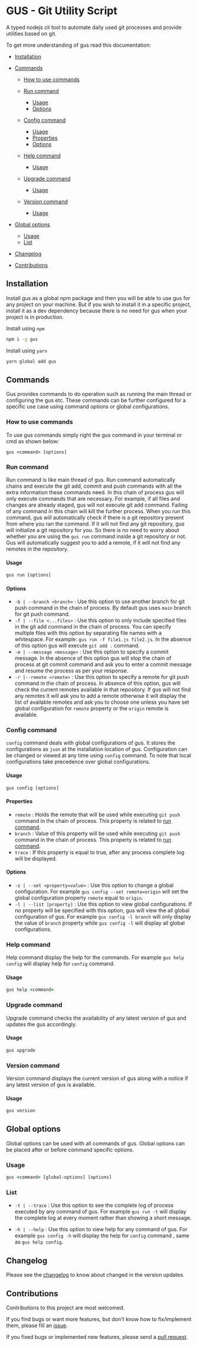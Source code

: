 # GUS - Git Utility Script

A typed nodejs cli tool to automate daily used git processes and provide utilities based on git.

To get more understanding of gus read this documentation:

- [Installation](#installation)
- [Commands](#commands)

  - [How to use commands](#how-to-use-commands)
  - [Run command](#run-command)
    - [Usage](#usage)
    - [Options](#options)
  - [Config command](#config-command)
    - [Usage](#usage)
    - [Properties](#properties)
    - [Options](#options)
  - [Help command](#help-command)
    - [Usage](#usage)
  - [Upgrade command](#upgrade-command)

    - [Usage](#usage)

  - [Version command](#version-command)
    - [Usage](#usage)

- [Global options](#global-option)
  - [Usage](#usage)
  - [List](#list)
- [Changelog](#changelog)
- [Contributions](#contribution)

## Installation

Install gus as a global npm package and then you will be able to use gus for any project on your machine. But if you wish to install it in a specific project, install it as a dev dependency because there is no need for gus when your project is in production.

Install using `npm`

```cmd
npm i -g gus
```

Install using `yarn`

```cmd
yarn global add gus
```

## Commands

Gus provides commands to do operation such as running the main thread or configuring the gus etc. These commands can be further configured for a specific use case using command options or global configurations.

### How to use commands

To use gus commands simply right the gus command in your terminal or cmd as shown below:

```terminal
gus <command> [options]
```

### Run command

Run command is like main thread of gus. Run command automatically chains and execute the git add, commit and push commands with all the extra information these commands need. In this chain of process gus will only execute commands that are necessary. For example, if all files and changes are already staged, gus will not execute git add command. Failing of any command in this chain will kill the further process. When you run this command, gus will automatically check if there is a git repository present from where you ran the command. If it will not find any git repository, gus will initialize a git repository for you. So there is no need to worry about whether you are using the `gus run` command inside a git repository or not. Gus will automatically suggest you to add a remote, if it will not find any remotes in the repository.

#### Usage

```cmd
gus run [options]
```

#### Options

- `-b | --branch <branch>` : Use this option to use another branch for git push command in the chain of process. By default gus uses `main` branch for git push command.
- `-f | --file <...files>` : Use this option to only include specified files in the git add command in the chain of process. You can specify multiple files with this option by separating file names with a whitespace. For example: `gus run -f file1.js file2.js`. In the absence of this option gus will execute `git add .` command.
- `-m | --message <message>` : Use this option to specify a commit message. In the absence of this option gus will stop the chain of process at git commit command and ask you to enter a commit message and resume the process as per your response.
- `-r |--remote <remote>` : Use this option to specify a remote for git push command in the chain of process. In absence of this option, gus will check the current remotes available in that repository. If gus will not find any remotes it will ask you to add a remote otherwise it will display the list of available remotes and ask you to choose one unless you have set global configuration for `remote` property or the `origin` remote is available.

### Config command

`config` command deals with global configurations of gus. It stores the configurations as `json` at the installation location of gus. Configuration can be changed or viewed at any time using `config` command. To note that local configurations take precedence over global configurations.

#### Usage

```cmd
gus config [options]
```

#### Properties

- `remote` : Holds the remote that will be used while executing `git push` command in the chain of process. This property is related to [run command](#run-command).
- `branch` : Value of this property will be used while executing `git push` command in the chain of process. This property is related to [run command](#run-command).
- `trace` : If this property is equal to true, after any process complete log will be displayed.

#### Options

- `-s | --set <property=value>` : Use this option to change a global configuration. For example `gus config --set remote=origin` will set the global configuration property `remote` equal to `origin`.
- `-l | --list [property]` : Use this option to view global configurations. If no property will be specified with this option, gus will view the all global configuration of gus. For example `gus config -l branch` will only display the value of `branch` property while `gus config -l` will display all global configurations.

### Help command

Help command display the help for the commands. For example `gus help config` will display help for `config` command.

#### Usage

```cmd
gus help <command>
```

### Upgrade command

Upgrade command checks the availability of any latest version of gus and updates the gus accordingly.

#### Usage

```cmd
gus upgrade
```

### Version command

Version command displays the current version of gus along with a notice if any latest version of gus is available.

#### Usage

```cmd
gus version
```

## Global options

Global options can be used with all commands of gus. Global options can be placed after or before command specific options.

### Usage

```cmd
gus <command> [global-options] [options]
```

### List

- `-t | --trace` : Use this option to see the complete log of process executed by any command of gus. For example `gus run -t` will display the complete log at every moment rather than showing a short message.

- `-h | --help` : Use this option to view help for any command of gus. For example `gus config -h` will display the help for `config` command , same as `gus help config`.

## Changelog

Please see the [changelog](https://github.com/ankitmishradev/gus/blob/main/CHANGELOG.md) to know about changed in the version updates.

## Contributions

Contributions to this project are most welcomed.

If you find bugs or want more features, but don't know how to fix/implement them, please fill an [issue](https://github.com/ankitmishradev/gus/issues).

If you fixed bugs or implemented new features, please send a [pull request](https://github.com/ankitmishradev/gus/pulls).
